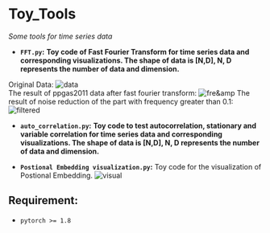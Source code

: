 # Toy_Tools
*Some tools for time series data*

* **`FFT.py`:** **Toy code of Fast Fourier Transform for time series data and corresponding visualizations. The shape of data is **\[N,D\]**, N, D represents the number of data and dimension.**

Original Data:
![data](https://github.com/YuAn-06/Toy_ToolsCode/blob/main/figs/ppgas2011.png)\
The result of ppgas2011 data after fast fourier transform:
![fre&amp](https://github.com/YuAn-06/Toy_ToolsCode/blob/main/figs/FFT_ppgas.png)
The result of noise reduction of the part with frequency greater than 0.1:
![filtered](https://github.com/YuAn-06/Toy_ToolsCode/blob/main/figs/ppgas2011_filtered.png)

* **`auto_correlation.py`:** **Toy code to test autocorrelation, stationary and variable correlation for time series data and corresponding visualizations. The shape of data is **\[N,D\]**, N, D represents the number of data and dimension.**

*  **`Postional Embedding visualization.py`:** Toy code for the visualization of Postional Embedding.
  ![visual](https://github.com/YuAn-06/Toy_ToolsCode/blob/main/figs/Postional%20Embedding.jpg)
## Requirement:
* `pytorch >= 1.8`
